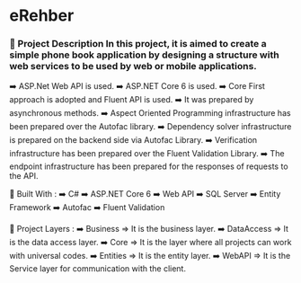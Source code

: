 # eRehber

<h3> 
 🌟 Project Description
In this project, it is aimed to create a simple phone book application by designing a structure with web services to be used by web or mobile applications. <br>
</h3> 
 
➡️ ASP.Net Web API is used.
➡️ ASP.NET Core 6 is used.
➡️ Core First approach is adopted and Fluent API is used.
➡️ It was prepared by asynchronous methods.
➡️ Aspect Oriented Programming infrastructure has been prepared over the Autofac library.
➡️ Dependency solver infrastructure is prepared on the backend side via Autofac Library.
➡️ Verification infrastructure has been prepared over the Fluent Validation Library.
➡️ The endpoint infrastructure has been prepared for the responses of requests to the API.


🌟 Built With :
➡️ C#
➡️ ASP.NET Core 6
➡️ Web API
➡️ SQL Server
➡️ Entity Framework
➡️ Autofac
➡️ Fluent Validation

🌟 Project Layers :
➡️ Business => It is the business layer.
➡️ DataAccess => It is the data access layer.
➡️ Core => It is the layer where all projects can work with universal codes.
➡️ Entities => It is the entity layer.
➡️ WebAPI => It is the Service layer for communication with the client.
